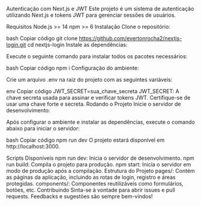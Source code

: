 Autenticação com Next.js e JWT
Este projeto é um sistema de autenticação utilizando Next.js e tokens JWT para gerenciar sessões de usuários.

Requisitos
Node.js >= 14
npm >= 6
Instalação
Clone o repositório:

bash
Copiar código
git clone https://github.com/evertonrocha2/nextjs-login.git
cd nextjs-login
Instale as dependências:

Execute o seguinte comando para instalar todos os pacotes necessários:

bash
Copiar código
npm i
Configuração do ambiente:

Crie um arquivo .env na raiz do projeto com as seguintes variáveis:

env
Copiar código
JWT_SECRET=sua_chave_secreta
JWT_SECRET: A chave secreta usada para assinar e verificar tokens JWT. Certifique-se de usar uma chave forte e secreta.
Rodando o Projeto
Inicie o servidor de desenvolvimento:

Após configurar o ambiente e instalar as dependências, execute o comando abaixo para iniciar o servidor:

bash
Copiar código
npm run dev
O projeto estará disponível em http://localhost:3000.

Scripts Disponíveis
npm run dev: Inicia o servidor de desenvolvimento.
npm run build: Compila o projeto para produção.
npm start: Inicia o servidor em modo de produção após a compilação.
Estrutura do Projeto
pages/: Contém as páginas da aplicação, incluindo as rotas de login, registro e áreas protegidas.
components/: Componentes reutilizáveis como formulários, botões, etc.
Contribuindo
Sinta-se à vontade para abrir issues e pull requests. Feedbacks e sugestões são sempre bem-vindos!
